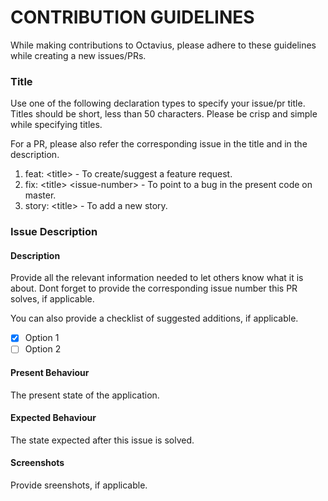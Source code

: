 # CONTRIBUTION GUIDELINES

While making contributions to Octavius, please adhere to these guidelines while creating a new issues/PRs.

### Title

Use one of the following declaration types to specify your issue/pr title. Titles should be short, less than 50 characters. Please be crisp and simple while specifying titles.

For a PR, please also refer the corresponding issue in the title and in the description.

1. feat: \<title\> - To create/suggest a feature request.
2. fix: \<title\> \<issue-number\> - To point to a bug in the present code on master.
3. story: \<title\> - To add a new story.

### Issue Description

#### Description

Provide all the relevant information needed to let others know what it is about. Dont forget to provide the corresponding issue number this PR solves, if applicable.

You can also provide a checklist of suggested additions, if applicable.

- [x] Option 1
- [ ] Option 2

#### Present Behaviour

The present state of the application.

#### Expected Behaviour

The state expected after this issue is solved.

#### Screenshots

Provide sreenshots, if applicable.
